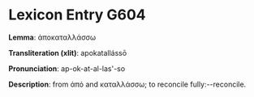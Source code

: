 # Lexicon Entry G604

**Lemma**: ἀποκαταλλάσσω

**Transliteration (xlit)**: apokatallássō

**Pronunciation**: ap-ok-at-al-las'-so

**Description**:
from ἀπό and καταλλάσσω; to reconcile fully:--reconcile.

